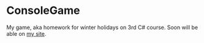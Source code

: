 # ConsoleGame
My game, aka homework for winter holidays on 3rd C# course.
Soon will be able on <a href="https://pvscc.ru/">my site</a>.
